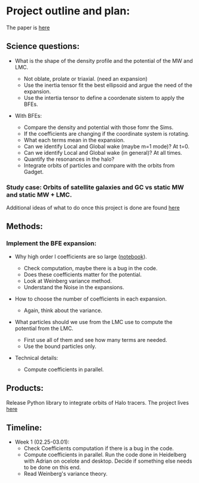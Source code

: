 # Project outline and plan:

The paper is [here](https://github.com/jngaravitoc/MW-LMC-SCF/blob/master/doc/BFE_MWLMC.pdf)


## Science questions:

- What is the shape of the density profile and the potential of the MW and LMC. 
  - Not oblate, prolate or triaxial.  (need an expansion) 
  - Use the inertia tensor fit the best ellipsoid and argue the need of the expansion. 
  - Use the intertia tensor to define a coordenate sistem to apply the BFEs.


- With BFEs:
  - Compare the density and potential with those fomr the Sims.
  - If the coefficients are changing if the coordinate system is rotating.
  - What each terms mean in the expansion.
  - Can we identify Local and Global wake (maybe m=1 mode)? At t=0.
  - Can we identify Local and Global wake (in general)? At all times.
  - Quantify the resonances in the halo? 
  - Integrate orbits of particles and compare with the orbits from Gadget.


### Study case: Orbits of satellite galaxies and GC vs static MW and static MW + LMC.

Additional ideas of what to do once this project is done are found [here](https://github.com/jngaravitoc/MW-LMC-SCF/blob/master/ideas.md)


## Methods:

### Implement the BFE expansion:

 - Why high order l coefficients are so large ([notebook](https://github.com/jngaravitoc/SCF_tools/blob/master/code/computing_coefficients.ipynb)).
    - Check computation, maybe there is a bug in the code.
    - Does these coefficients matter for the potential.
    - Look at Weinberg variance method.
    - Understand the Noise in the expansions.
    
 - How to choose the number of coefficients in each expansion.
    - Again, think about the variance.
    
 - What particles should we use from the LMC use to compute the potential from the LMC.
    - First use all of them and see how many terms are needed.
    - Use the bound particles only.

 - Technical details:
    - Compute coefficients in parallel. 

## Products:

Release Python library to integrate orbits of Halo tracers.
The project lives [here](https://github.com/jngaravitoc/BFE_integrator)

## Timeline: 
  - Week 1 (02.25-03.01): 
    - Check Coefficients computation if there is a bug in the code.
    - Compute coefficients in parallel. Run the code done in Heidelberg with Adrian on ocelote and desktop. Decide if something else needs to be done on this end.
    - Read Weinberg's variance theory.
   



